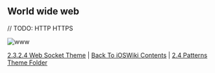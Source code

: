 ## World wide web

// TODO: HTTP HTTPS

![www](https://upload.wikimedia.org/wikipedia/commons/thumb/3/39/Internet_Key_Layers.png/1600px-Internet_Key_Layers.png)

[2.3.2.4 Web Socket Theme](./2.3.2.4%20Socket.md) | [Back To iOSWiki Contents](https://github.com/eldaroid/iOSWiki) | [2.4 Patterns Theme Folder](/2%20ComputerScience/2.4%20Patterns/)
